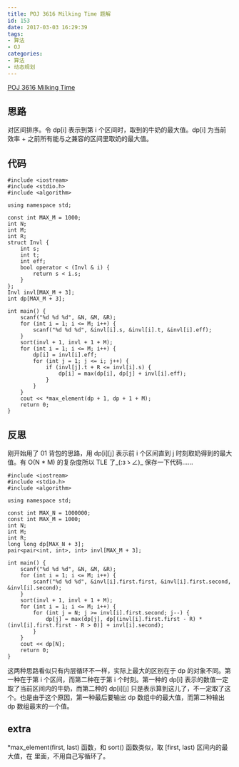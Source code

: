 ```yaml
---
title: POJ 3616 Milking Time 题解
id: 153
date: 2017-03-03 16:29:39
tags:
- 算法
- OJ
categories:
- 算法
- 动态规划
---
```



[POJ 3616 Milking Time](http://poj.org/problem?id=3616)


## 思路

对区间排序。令 dp[i] 表示到第 i 个区间时，取到的牛奶的最大值。dp[i] 为当前效率 + 之前所有能与之兼容的区间里取奶的最大值。


<!-- more -->
## 代码
```
#include <iostream>
#include <stdio.h>
#include <algorithm>

using namespace std;

const int MAX_M = 1000;
int N;
int M;
int R;
struct Invl {
    int s;
    int t;
    int eff;
    bool operator < (Invl & i) {
        return s < i.s;
    }
};
Invl invl[MAX_M + 3];
int dp[MAX_M + 3];

int main() {
    scanf("%d %d %d", &N, &M, &R);
    for (int i = 1; i <= M; i++) {
        scanf("%d %d %d", &invl[i].s, &invl[i].t, &invl[i].eff);
    }
    sort(invl + 1, invl + 1 + M);
    for (int i = 1; i <= M; i++) {
        dp[i] = invl[i].eff;
        for (int j = 1; j <= i; j++) {
            if (invl[j].t + R <= invl[i].s) {
                dp[i] = max(dp[i], dp[j] + invl[i].eff); 
            }            
        }
    }
    cout << *max_element(dp + 1, dp + 1 + M);
    return 0;
}
```

## 反思

刚开始用了 01 背包的思路，用 dp[i][j] 表示前 i 个区间直到 j 时刻取奶得到的最大值。有 O(N * M) 的复杂度所以 TLE 了_(:зゝ∠)_ 保存一下代码……
```
#include <iostream>
#include <stdio.h>
#include <algorithm>

using namespace std;

const int MAX_N = 1000000;
const int MAX_M = 1000;
int N;
int M;
int R;
long long dp[MAX_N + 3];
pair<pair<int, int>, int> invl[MAX_M + 3];

int main() {
    scanf("%d %d %d", &N, &M, &R);
    for (int i = 1; i <= M; i++) {
        scanf("%d %d %d", &invl[i].first.first, &invl[i].first.second, &invl[i].second);
    }
    sort(invl + 1, invl + 1 + M);
    for (int i = 1; i <= M; i++) {
        for (int j = N; j >= invl[i].first.second; j--) {
            dp[j] = max(dp[j], dp[(invl[i].first.first - R) * (invl[i].first.first - R > 0)] + invl[i].second);
        }
    }
    cout << dp[N];
    return 0;
}
```

这两种思路看似只有内层循环不一样，实际上最大的区别在于 dp 的对象不同。第一种在于第 i 个区间，而第二种在于第 i 个时刻。第一种的 dp[i] 表示的数值一定取了当前区间内的牛奶，而第二种的 dp[i][j] 只是表示算到这儿了，不一定取了这个。也是由于这个原因，第一种最后要输出 dp 数组中的最大值，而第二种输出 dp 数组最末的一个值。

## extra

*max_element(first, last) 函数，和 sort() 函数类似，取 [first, last) 区间内的最大值，在 <algorithm> 里面，不用自己写循环了。